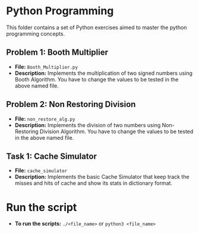 # Python Programming

This folder contains a set of Python exercises aimed to master the python programming concepts.

## Problem 1: Booth Multiplier

- **File:** `Booth_Multiplier.py`
- **Description:** Implements the multiplication of two signed numbers using Booth Algorithm. You have to change the values to be tested in the above named file.

## Problem 2: Non Restoring Division

- **File:** `non_restore_alg.py`
- **Description:** Implements the division of two numbers using Non-Restoring Division Algorithm. You have to change the values to be tested in the above named file.

## Task 1: Cache Simulator

- **File:** `cache_simulator`
- **Description:** Implements the basic Cache Simulator that keep track the misses and hits of cache and show its stats in dictionary format.

# Run the script
- **To run the scripts:** `./<file_name>` or `python3 <file_name>`

